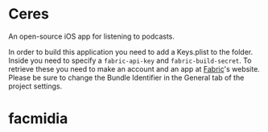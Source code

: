 # Ceres
An open-source iOS app for listening to podcasts.

In order to build this application you need to add a Keys.plist to the folder. 
Inside you need to specify a `fabric-api-key` and `fabric-build-secret`. To retrieve 
these you need to make an account and an app at [Fabric](http://fabric.io)'s website. 
Please be sure to change the Bundle Identifier in the General tab of the project settings. 
# facmidia
